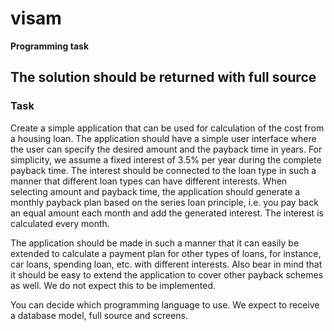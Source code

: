 # visam

**Programming task**

## The solution should be returned with full source

### Task

Create a simple application that can be used for calculation of the cost from a housing loan. The application should have a simple user interface where the user can specify the desired amount and the payback time in years.
For simplicity, we assume a fixed interest of 3.5% per year during the complete payback time. The interest should be connected to the loan type in such a manner that different loan types can have different interests.
When selecting amount and payback time, the application should generate a monthly payback plan based on the series loan principle, i.e. you pay back an equal amount each month and add the generated interest. The interest is calculated every month.

The application should be made in such a manner that it can easily be extended to calculate a payment plan for other types of loans, for instance, car loans, spending loan, etc. with different interests. Also bear in mind that it should be easy to extend the application to cover other payback schemes as well. We do not expect this to be implemented.

You can decide which programming language to use. We expect to receive a database model, full source and screens.
